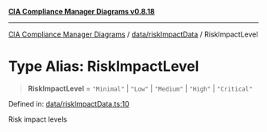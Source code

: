[**CIA Compliance Manager Diagrams v0.8.18**](../../../README.md)

***

[CIA Compliance Manager Diagrams](../../../modules.md) / [data/riskImpactData](../README.md) / RiskImpactLevel

# Type Alias: RiskImpactLevel

> **RiskImpactLevel** = `"Minimal"` \| `"Low"` \| `"Medium"` \| `"High"` \| `"Critical"`

Defined in: [data/riskImpactData.ts:10](https://github.com/Hack23/cia-compliance-manager/blob/509f2f6138f4e24aa7fe1ae9432ec1ccefbe5f32/src/data/riskImpactData.ts#L10)

Risk impact levels
